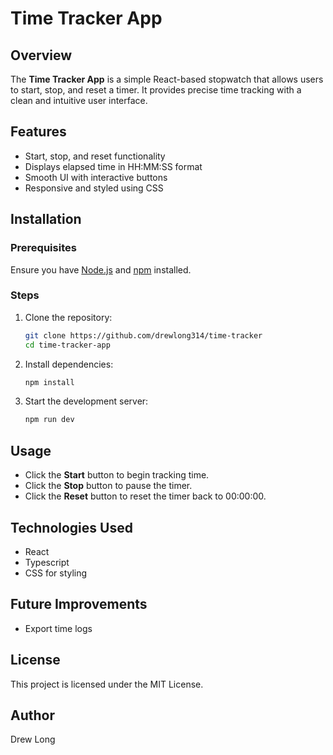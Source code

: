 # Time Tracker App

## Overview
The **Time Tracker App** is a simple React-based stopwatch that allows users to start, stop, and reset a timer. It provides precise time tracking with a clean and intuitive user interface.

## Features
- Start, stop, and reset functionality
- Displays elapsed time in HH:MM:SS format
- Smooth UI with interactive buttons
- Responsive and styled using CSS

## Installation
### Prerequisites
Ensure you have [Node.js](https://nodejs.org/) and [npm](https://www.npmjs.com/) installed.

### Steps
1. Clone the repository:
   ```sh
   git clone https://github.com/drewlong314/time-tracker
   cd time-tracker-app
   ```
2. Install dependencies:
   ```sh
   npm install
   ```
3. Start the development server:
   ```sh
   npm run dev
   ```

## Usage
- Click the **Start** button to begin tracking time.
- Click the **Stop** button to pause the timer.
- Click the **Reset** button to reset the timer back to 00:00:00.

## Technologies Used
- React
- Typescript
- CSS for styling

## Future Improvements
- Export time logs

## License
This project is licensed under the MIT License.

## Author
Drew Long

